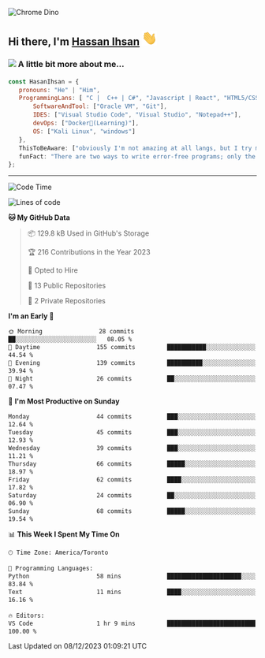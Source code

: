  <!--
**HasanIhsan/HasanIhsan** is a ✨ _special_ ✨ repository because its `README.md` (this file) appears on your GitHub profile.
-->

![Chrome Dino](https://mir-s3-cdn-cf.behance.net/project_modules/max_1200/4ff07986208593.5d9a654e92f36.gif)


<h2 align="left">Hi there, I'm <a href="https://www.linkedin.com/in/hassan-ihsan-045b11231/" target="_blank" rel="noopener noreferrer">Hassan Ihsan</a> <img src="https://raw.githubusercontent.com/ABSphreak/ABSphreak/master/gifs/Hi.gif" height="30" />
 
 
 ### <img src="https://media.giphy.com/media/VgCDAzcKvsR6OM0uWg/giphy.gif" width="50"> A little bit more about me...  
 
 ```javascript
const HasanIhsan = {
    pronouns: "He" | "Him",
    ProgrammingLans: [ "C |  C++ | C#", "Javascript | React", "HTML5/CSS", "JSON", "Java"],
        SoftwareAndTool: ["Oracle VM", "Git"],
        IDES: ["Visual Studio Code", "Visual Studio", "Notepad++"],
        devOps: ["Docker🐳(Learning)"], 
        OS: ["Kali Linux", "windows"]
    },
    ThisToBeAware: ["obviously I'm not amazing at all langs, but I try my best not to go rusty"], 
    funFact: "There are two ways to write error-free programs; only the third one works"
};
```
 
 --- 

<!--START_SECTION:waka-->
![Code Time](http://img.shields.io/badge/Code%20Time-257%20hrs%2011%20mins-blue)

![Lines of code](https://img.shields.io/badge/From%20Hello%20World%20I%27ve%20Written-1.0%20million%20lines%20of%20code-blue)

**🐱 My GitHub Data** 

> 📦 129.8 kB Used in GitHub's Storage 
 > 
> 🏆 216 Contributions in the Year 2023
 > 
> 💼 Opted to Hire
 > 
> 📜 13 Public Repositories 
 > 
> 🔑 2 Private Repositories 
 > 
**I'm an Early 🐤** 

```text
🌞 Morning                28 commits          ██░░░░░░░░░░░░░░░░░░░░░░░   08.05 % 
🌆 Daytime                155 commits         ███████████░░░░░░░░░░░░░░   44.54 % 
🌃 Evening                139 commits         ██████████░░░░░░░░░░░░░░░   39.94 % 
🌙 Night                  26 commits          ██░░░░░░░░░░░░░░░░░░░░░░░   07.47 % 
```
📅 **I'm Most Productive on Sunday** 

```text
Monday                   44 commits          ███░░░░░░░░░░░░░░░░░░░░░░   12.64 % 
Tuesday                  45 commits          ███░░░░░░░░░░░░░░░░░░░░░░   12.93 % 
Wednesday                39 commits          ███░░░░░░░░░░░░░░░░░░░░░░   11.21 % 
Thursday                 66 commits          █████░░░░░░░░░░░░░░░░░░░░   18.97 % 
Friday                   62 commits          ████░░░░░░░░░░░░░░░░░░░░░   17.82 % 
Saturday                 24 commits          ██░░░░░░░░░░░░░░░░░░░░░░░   06.90 % 
Sunday                   68 commits          █████░░░░░░░░░░░░░░░░░░░░   19.54 % 
```


📊 **This Week I Spent My Time On** 

```text
🕑︎ Time Zone: America/Toronto

💬 Programming Languages: 
Python                   58 mins             █████████████████████░░░░   83.84 % 
Text                     11 mins             ████░░░░░░░░░░░░░░░░░░░░░   16.16 % 

🔥 Editors: 
VS Code                  1 hr 9 mins         █████████████████████████   100.00 % 
```


 Last Updated on 08/12/2023 01:09:21 UTC
<!--END_SECTION:waka-->
 
 
